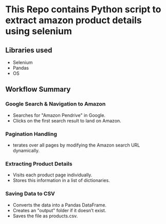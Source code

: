 # This Repo contains Python script to extract amazon product details using selenium
## Libraries used
- Selenium
- Pandas
- OS
## Workflow Summary
### Google Search & Navigation to Amazon
- Searches for "Amazon Pendrive" in Google.
- Clicks on the first search result to land on Amazon.
### Pagination Handling
- terates over all pages by modifying the Amazon search URL dynamically.
### Extracting Product Details
- Visits each product page individually.
- Stores this information in a list of dictionaries.
### Saving Data to CSV
- Converts the data into a Pandas DataFrame.
- Creates an "output" folder if it doesn’t exist.
- Saves the file as products.csv.
